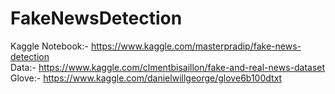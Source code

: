 # FakeNewsDetection

Kaggle Notebook:- https://www.kaggle.com/masterpradip/fake-news-detection  
Data:- https://www.kaggle.com/clmentbisaillon/fake-and-real-news-dataset  
Glove:- https://www.kaggle.com/danielwillgeorge/glove6b100dtxt
